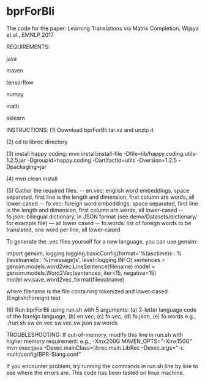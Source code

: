# bprForBli

The code for the paper: Learning Translations via Matrix Completion, Wijaya et al., EMNLP 2017

REQUIREMENTS:

java

maven

tensorflow

numpy

math

sklearn

INSTRUCTIONS:
(1) Download bprForBli.tar.xz and unzip it

(2) cd to librec directory

(3) install happy coding:
mvn install:install-file -Dfile=lib/happy.coding.utils-1.2.5.jar -DgroupId=happy.coding -DartifactId=utils -Dversion=1.2.5 -Dpackaging=jar

(4) mvn clean install

(5) Gather the required files:
-- en.vec: english word embeddings, space separated, first line is the length and dimension, first column are words, all lower-cased
-- fo.vec: foreign word embeddings, space separated, first line is the length and dimension, first column are words, all lower-cased
-- fo.json: bilingual dictionary, in JSON format (see demo/Datasets/dictionary/ for example file) — all lower cased
-- fo.words: list of foreign words to be translated, one word per line, all lower-cased

To generate the .vec files yourself for a new language, you can use gensim:

import gensim, logging
logging.basicConfig(format='%(asctime)s : %(levelname)s : %(message)s', level=logging.INFO)
sentences = gensim.models.word2vec.LineSentence(filename)
model = gensim.models.Word2Vec(sentences, iter=15, negative=15)
model.wv.save_word2vec_format(fileoutname)

where filename is the file containing tokenized and lower-cased (English/Foreign) text

(6) Run bprForBli using run.sh with 5 arguments: (a) 2-letter language code of the foreign language, (b) en.vec, (c) fo.vec, (d) fo.json, (e) fo.words e.g., ./run.sh sw en.vec sw.vec sw.json sw.words

TROUBLESHOOTING:
If out-of-memory, modify this line in run.sh with higher memory requirement: e.g., -Xmx200G
MAVEN_OPTS="-Xmx150G" mvn exec:java -Dexec.mainClass=librec.main.LibRec -Dexec.args="-c multi/config/BPR-$lang.conf"

If you encounter problem, try running the commands in run.sh line by line to see where the errors are. This code has been tested on linux machine. 
